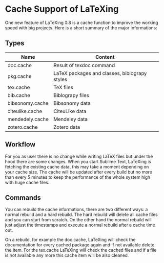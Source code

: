 # Cache Support of LaTeXing

One new feature of LaTeXing 0.8 is a cache function to improve the working
speed with big projects. Here is a short summary of the major informations:

## Types

Name              | Content
----------------- | ----------------------------
doc.cache         | Result of texdoc command
pkg.cache         | LaTeX packages and classes, biblograpy styles
tex.cache         | TeX files
bib.cache         | Biblograpy files
bibsonomy.cache   | Bibsonomy data
citeulike.cache   | CiteuLike data
mendedely.cache   | Mendeley data
zotero.cache      | Zotero data

## Workflow


For you as user there is no change while writing LaTeX files but under the
hood there are some changes. When you start Sublime Text, LaTeXing is fetching
the existing cache data, this may take a moment depending on your cache size.
The cache will be updated after every build but no more than every 5 minutes
to keep the performance of the whole system high with huge cache files.

## Commands

You can rebuild the cache informations, there are two different ways: a normal
rebuild and a hard rebuild. The hard rebuild will delete all cache files and
you can start from scratch. On the other hand the normal rebuild will just
adjust the timestamps and execute a normal rebuild after a cache time out.

On a rebuild, for example the doc.cache, LaTeXing will check the documentation
for every cached package again and if not available delete the item. For the
tex.cache LaTeXing will check the cached files and if a file is not available
any more this cache item will be also cleaned.
